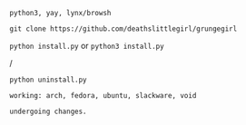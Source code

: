 `python3, yay, lynx/browsh`

`git clone https://github.com/deathslittlegirl/grungegirl`

`python install.py` or `python3 install.py`

/

`python uninstall.py`


`working: arch, fedora, ubuntu, slackware, void`

`undergoing changes.`
